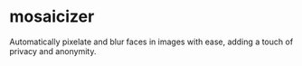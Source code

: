 # mosaicizer
Automatically pixelate and blur faces in images with ease, adding a touch of privacy and anonymity.
